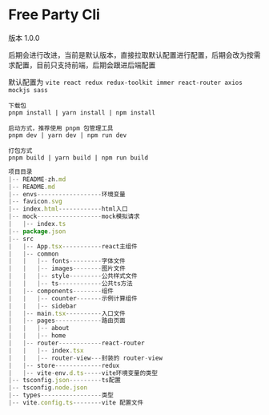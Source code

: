 # Free Party Cli

版本 1.0.0

后期会进行改进，当前是默认版本，直接拉取默认配置进行配置，后期会改为按需求配置，目前只支持前端，后期会跟进后端配置

默认配置为 `vite react redux redux-toolkit immer react-router axios mockjs sass`


```node
下载包
pnpm install | yarn install | npm install

启动方式，推荐使用 pnpm 包管理工具
pnpm dev | yarn dev | npm run dev

打包方式
pnpm build | yarn build | npm run build
```


```javascript
项目目录
|-- README-zh.md
|-- README.md
|-- envs------------------环境变量
|-- favicon.svg
|-- index.html------------html入口
|-- mock------------------mock模拟请求
|   |-- index.ts        
|-- package.json
|-- src
|   |-- App.tsx-----------react主组件
|   |-- common
|   |   |-- fonts---------字体文件
|   |   |-- images--------图片文件
|   |   |-- style---------公共样式文件
|   |   |-- ts------------公共ts方法
|   |-- components--------组件
|   |   |-- counter-------示例计算组件
|   |   |-- sidebar
|   |-- main.tsx----------入口文件
|   |-- pages-------------路由页面
|   |   |-- about
|   |   |-- home
|   |-- router------------react-router
|   |   |-- index.tsx
|   |   |-- router-view---封装的 router-view
|   |-- store-------------redux
|   |-- vite-env.d.ts-----vite环境变量的类型
|-- tsconfig.json---------ts配置
|-- tsconfig.node.json
|-- types-----------------类型
|-- vite.config.ts--------vite 配置文件
```